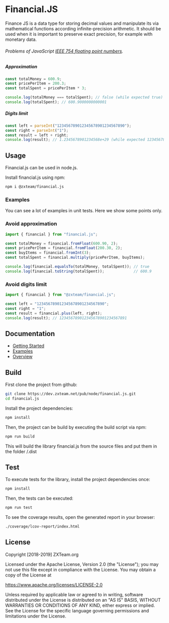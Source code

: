 # Financial.JS

Finance JS is a data type for storing decimal values and manipulate its via mathematical functions according infinite-precision arithmetic. It should be used when it is important to preserve exact precision, for example with monetary data.

###### Problems of JavaScript [IEEE 754 floating point numbers](https://en.wikipedia.org/wiki/IEEE_754).
##### Approximation
```JAVASCRIPT
const totalMoney = 600.9;
const pricePerItem = 200.3;
const totalSpent = pricePerItem * 3;

console.log(totalMoney === totalSpent); // false (while expected true)
console.log(totalSpent); // 600.9000000000001
```
##### Digits limit
```JAVASCRIPT
const left = parseInt("123456789012345678901234567890");
const right = parseInt("1");
const result = left + right;
console.log(result); // 1.2345678901234568e+29 (while expected 123456789012345678901234567891)
```

## Usage

Financial.js can be used in node.js.

Install financial.js using npm:
```BASH
npm i @zxteam/financial.js
```

### Examples

You can see a lot of examples in unit tests. Here we show some points only.

### Avoid approximation

```JAVASCRIPT
import { financial } from "financial.js";

const totalMoney = financial.fromFloat(600.90, 2);
const pricePerItem = financial.fromFloat(200.30, 2);
const buyItems = financial.fromInt(3);
const totalSpent = financial.multiply(pricePerItem, buyItems);

console.log(financial.equalsTo(totalMoney, totalSpent)); // true
console.log(financial.toString(totalSpent));             // 600.9
```
### Avoid digits limit

```JAVASCRIPT
import { financial } from "@zxteam/financial.js";

const left = "123456789012345678901234567890";
const right = "1";
const result = financial.plus(left, right);
console.log(result); // 123456789012345678901234567891
```

## Documentation

- [Getting Started](docs/getting-started.md)
- [Examples](docs/functions.md#examples)
- [Overview](docs/functions.md)

## Build

First clone the project from github:

```BASH
git clone https://dev.zxteam.net/pub/node/financial.js.git
cd financial.js
```

Install the project dependencies:
```BASH
npm install
```

Then, the project can be build by executing the build script via npm:
```BASH
npm run build
```

This will build the library financial.js from the source files and
put them in the folder /.dist

## Test

To execute tests for the library, install the project dependencies once:
```BASH
npm install
```

Then, the tests can be executed:
```BASH
npm run test
```

To see the coverage results, open the generated report in your browser:

```BASH
./coverage/lcov-report/index.html
```

## License

Copyright [2018-2019] ZXTeam.org

Licensed under the Apache License, Version 2.0 (the "License");
you may not use this file except in compliance with the License.
You may obtain a copy of the License at

   https://www.apache.org/licenses/LICENSE-2.0

Unless required by applicable law or agreed to in writing, software
distributed under the License is distributed on an "AS IS" BASIS,
WITHOUT WARRANTIES OR CONDITIONS OF ANY KIND, either express or implied.
See the License for the specific language governing permissions and
limitations under the License.
